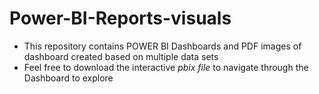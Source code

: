 # Power-BI-Reports-visuals
- This repository contains POWER BI Dashboards and PDF images of dashboard created based on multiple data sets 
- Feel free to download the interactive *pbix file* to navigate through the Dashboard to explore
